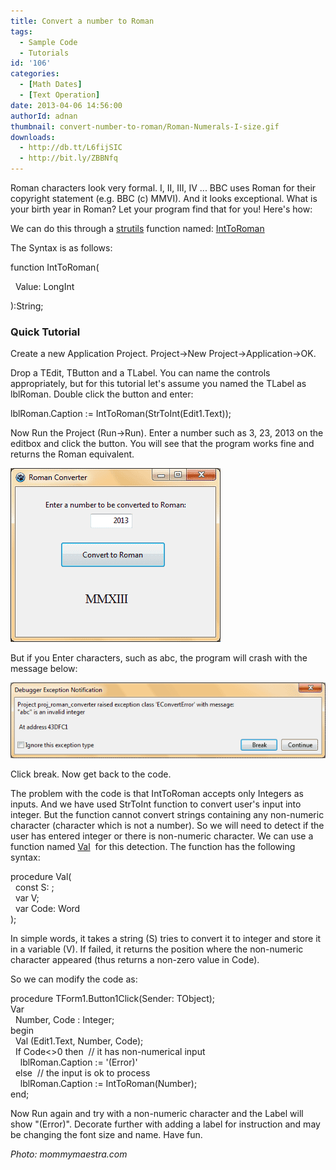 ```yaml
---
title: Convert a number to Roman
tags:
  - Sample Code
  - Tutorials
id: '106'
categories:
  - [Math Dates]
  - [Text Operation]
date: 2013-04-06 14:56:00
authorId: adnan
thumbnail: convert-number-to-roman/Roman-Numerals-I-size.gif
downloads:
  - http://db.tt/L6fijSIC
  - http://bit.ly/ZBBNfq
---
```


Roman characters look very formal. I, II, III, IV ... BBC uses Roman for their copyright statement (e.g. BBC (c) MMVI). And it looks exceptional. What is your birth year in Roman? Let your program find that for you! Here's how:
<!-- more -->
  
  
We can do this through a [strutils](http://www.freepascal.org/docs-html/rtl/strutils/index-5.html) function named: [IntToRoman](http://www.freepascal.org/docs-html/rtl/strutils/inttoroman.html)  
  
The Syntax is as follows:  

function IntToRoman(  
  
  Value: LongInt  
  
):String;

  

### Quick Tutorial

Create a new Application Project. Project->New Project->Application->OK.  
  
Drop a TEdit, TButton and a TLabel. You can name the controls appropriately, but for this tutorial let's assume you named the TLabel as lblRoman. Double click the button and enter:  

lblRoman.Caption := IntToRoman(StrToInt(Edit1.Text));

  
Now Run the Project (Run->Run). Enter a number such as 3, 23, 2013 on the editbox and click the button. You will see that the program works fine and returns the Roman equivalent.  
  

![](convert-number-to-roman/Roman-converter-lazarus.gif)

  
  
But if you Enter characters, such as abc, the program will crash with the message below:  
  

![](convert-number-to-roman/lazarus-debug-error-1.gif)

  
Click break. Now get back to the code.  
  
The problem with the code is that IntToRoman accepts only Integers as inputs. And we have used StrToInt function to convert user's input into integer. But the function cannot convert strings containing any non-numeric character (character which is not a number). So we will need to detect if the user has entered integer or there is non-numeric character. We can use a function named [Val](http://lazarus-ccr.sourceforge.net/docs/rtl/system/val.html)  for this detection. The function has the following syntax:  

procedure Val(  
  const S: ;  
  var V;  
  var Code: Word  
);

  
In simple words, it takes a string (S) tries to convert it to integer and store it in a variable (V). If failed, it returns the position where the non-numeric character appeared (thus returns a non-zero value in Code).  
  
So we can modify the code as:  

procedure TForm1.Button1Click(Sender: TObject);  
Var  
  Number, Code : Integer;  
begin  
  Val (Edit1.Text, Number, Code);  
  If Code<>0 then  // it has non-numerical input  
    lblRoman.Caption := '(Error)'  
  else  // the input is ok to process  
    lblRoman.Caption := IntToRoman(Number);  
end;

  
Now Run again and try with a non-numeric character and the Label will show "(Error)". Decorate further with adding a label for instruction and may be changing the font size and name. Have fun.  

_Photo: mommymaestra.com_
